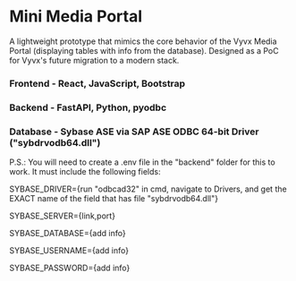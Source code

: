 # Mini Media Portal

A lightweight prototype that mimics the core behavior of the Vyvx Media Portal (displaying tables with info from the database). Designed as a PoC for Vyvx's future migration to a modern stack.

### Frontend - React, JavaScript, Bootstrap

### Backend - FastAPI, Python, pyodbc

### Database - Sybase ASE via SAP ASE ODBC 64-bit Driver ("sybdrvodb64.dll")
  
P.S.: You will need to create a .env file in the "backend" folder for this to work. It must include the following fields: 

SYBASE_DRIVER={run "odbcad32" in cmd, navigate to Drivers, and get the EXACT name of the field that has file "sybdrvodb64.dll"}

SYBASE_SERVER={link,port}

SYBASE_DATABASE={add info}

SYBASE_USERNAME={add info}

SYBASE_PASSWORD={add info}
